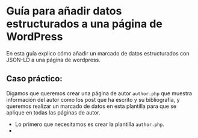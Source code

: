 # Guía para añadir datos estructurados a una página de WordPress
En esta guía explico cómo añadir un marcado de datos estructurados con JSON-LD a una página de wordpress.

## Caso práctico:
Digamos que queremos crear una página de autor `author.php` que muestra información del autor como los post que ha escrito y su bibliografía, y queremos realizar un marcado de datos en esta plantilla para que se aplique en todas las páginas de autor.

- Lo primero que necesitamos es crear la plantilla `author.php`.
- 
